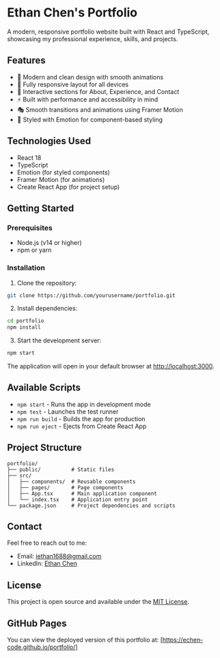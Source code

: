 # Ethan Chen's Portfolio

A modern, responsive portfolio website built with React and TypeScript, showcasing my professional experience, skills, and projects.

## Features

- 🎨 Modern and clean design with smooth animations
- 📱 Fully responsive layout for all devices
- 🎯 Interactive sections for About, Experience, and Contact
- ⚡ Built with performance and accessibility in mind
- 🎭 Smooth transitions and animations using Framer Motion
- 🎨 Styled with Emotion for component-based styling

## Technologies Used

- React 18
- TypeScript
- Emotion (for styled components)
- Framer Motion (for animations)
- Create React App (for project setup)

## Getting Started

### Prerequisites

- Node.js (v14 or higher)
- npm or yarn

### Installation

1. Clone the repository:
```bash
git clone https://github.com/yourusername/portfolio.git
```

2. Install dependencies:
```bash
cd portfolio
npm install
```

3. Start the development server:
```bash
npm start
```

The application will open in your default browser at [http://localhost:3000](http://localhost:3000).

## Available Scripts

- `npm start` - Runs the app in development mode
- `npm test` - Launches the test runner
- `npm run build` - Builds the app for production
- `npm run eject` - Ejects from Create React App

## Project Structure

```
portfolio/
├── public/          # Static files
├── src/
│   ├── components/  # Reusable components
│   ├── pages/       # Page components
│   ├── App.tsx      # Main application component
│   └── index.tsx    # Application entry point
└── package.json     # Project dependencies and scripts
```

## Contact

Feel free to reach out to me:
- Email: iethan1688@gmail.com
- LinkedIn: [Ethan Chen](https://www.linkedin.com/in/ethan-chen-1983141b3/)

## License

This project is open source and available under the [MIT License](LICENSE).

## GitHub Pages

You can view the deployed version of this portfolio at:
[https://echen-code.github.io/portfolio/]
